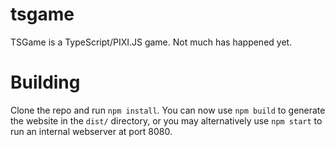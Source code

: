 # tsgame

TSGame is a TypeScript/PIXI.JS game. Not much has happened yet.

# Building

Clone the repo and run `npm install`. You can now use `npm build` to generate the website in the `dist/` directory, or you may alternatively use `npm start` to run an internal webserver at port 8080.
